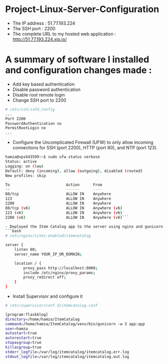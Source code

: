# Project-Linux-Server-Configuration

- The IP address : 51.77.193.224 
- The SSH port   : 2200
- The complete URL to my hosted web application : http://51.77.193.224.xip.io/

# A summary of software I installed and configuration changes made : 
- Add key based authentication
- Disable password authentication
- Disable root remote login
- Change SSH port to 2200
```bash
# /etc/ssh/sshd_config
...
Port 2200
PasswordAuthentication no
PermitRootLogin no
...
```

- Configure the Uncomplicated Firewall (UFW) to only allow incoming connections for SSH (port 2200), HTTP (port 80), and NTP (port 123).
```bash
hamza@vps643599:~$ sudo ufw status verbose
Status: active
Logging: on (low)
Default: deny (incoming), allow (outgoing), disabled (routed)
New profiles: skip

To                         Action      From
--                         ------      ----
80/tcp                     ALLOW IN    Anywhere
123                        ALLOW IN    Anywhere
2200                       ALLOW IN    Anywhere
80/tcp (v6)                ALLOW IN    Anywhere (v6)
123 (v6)                   ALLOW IN    Anywhere (v6)
2200 (v6)                  ALLOW IN    Anywhere (v6)```

- Deployed the Item Catalog app to the server using nginx and gunicorn and performed the necessary configuration.
```bash
# /etc/nginx/sites-enabled/itemcatalog

server {
    listen 80;
    server_name YOUR_IP_OR_DOMAIN;

    location / {
        proxy_pass http://localhost:8000;
        include /etc/nginx/proxy_params;
        proxy_redirect off;
    }
}
```
- Install Supervisor and configure it
```bash
# /etc/supervisor/conf.d/itemcatalog.conf

[program:flaskblog]
directory=/home/hamza/ItemCatalog
command=/home/hamza/ItemCatalog/venv/bin/gunicorn -w 3 app:app
user=hamza
autostart=true
autorestart=true
stopasgroup=true
killasgroup=true
stderr_logfile=/var/log/itemcatalog/itemcatalog.err.log
stdout_logfile=/var/log/itemcatalog/itemcatalog.out.log
```

